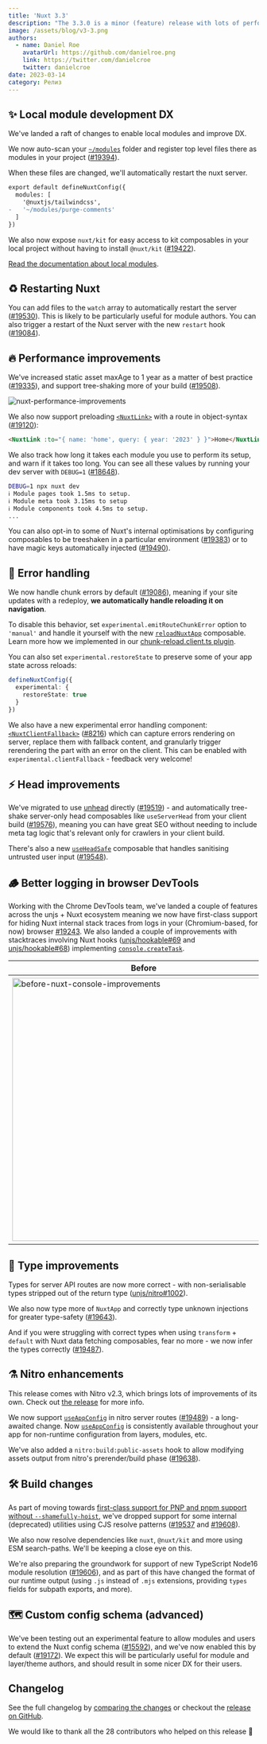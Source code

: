 ```yaml
---
title: 'Nuxt 3.3'
description: "The 3.3.0 is a minor (feature) release with lots of performance and DX improvements, bug fixes and new features to play with."
image: /assets/blog/v3-3.png
authors:
  - name: Daniel Roe
    avatarUrl: https://github.com/danielroe.png
    link: https://twitter.com/danielcroe
    twitter: danielcroe
date: 2023-03-14
category: Релиз
---
```


## ✨ Local module development DX

We've landed a raft of changes to enable local modules and improve DX.

We now auto-scan your [`~/modules`](/docs/guide/directory-structure/modules) folder and register top level files there as modules in your project ([#19394](https://github.com/nuxt/nuxt/pull/19394)).

When these files are changed, we'll automatically restart the nuxt server.

```diff
export default defineNuxtConfig({
  modules: [
    '@nuxtjs/tailwindcss',
-   '~/modules/purge-comments'
  ]
})
```

We also now expose `nuxt/kit` for easy access to kit composables in your local project without having to install `@nuxt/kit` ([#19422](https://github.com/nuxt/nuxt/pull/19422)).

[Read the documentation about local modules](/docs/guide/directory-structure/modules).

## ♻️ Restarting Nuxt

You can add files to the `watch` array to automatically restart the server ([#19530](https://github.com/nuxt/nuxt/pull/19530)). This is likely to be particularly useful for module authors. You can also trigger a restart of the Nuxt server with the new `restart` hook ([#19084](https://github.com/nuxt/nuxt/pull/19084)).

## 🔥 Performance improvements

We've increased static asset maxAge to 1 year as a matter of best practice ([#19335](https://github.com/nuxt/nuxt/pull/19335)), and support tree-shaking more of your build ([#19508](https://github.com/nuxt/nuxt/pull/19508)).

![nuxt-performance-improvements](https://user-images.githubusercontent.com/28706372/224999169-6c047cca-9a5c-4637-8e4d-be6268964e08.png)

We also now support preloading [`<NuxtLink>`](/docs/api/components/nuxt-link) with a route in object-syntax ([#19120](https://github.com/nuxt/nuxt/pull/19120)):

```html
<NuxtLink :to="{ name: 'home', query: { year: '2023' } }">Home</NuxtLink>
```

We also track how long it takes each module you use to perform its setup, and warn if it takes too long. You can see all these values by running your dev server with `DEBUG=1` ([#18648](https://github.com/nuxt/nuxt/pull/18648)).

```sh
DEBUG=1 npx nuxt dev
ℹ Module pages took 1.5ms to setup.
ℹ Module meta took 3.15ms to setup
ℹ Module components took 4.5ms to setup.
...
```

You can also opt-in to some of Nuxt's internal optimisations by configuring composables to be treeshaken in a particular environment ([#19383](https://github.com/nuxt/nuxt/pull/19383)) or to have magic keys automatically injected ([#19490](https://github.com/nuxt/nuxt/pull/19490)).

## 🐛 Error handling

We now handle chunk errors by default ([#19086](https://github.com/nuxt/nuxt/pull/19086)), meaning if your site updates with a redeploy, **we automatically handle reloading it on navigation**.

To disable this behavior, set `experimental.emitRouteChunkError` option to `'manual'` and handle it yourself with the new [`reloadNuxtApp`](https://nuxt.com/docs/api/utils/reload-nuxt-app) composable. Learn more how we implemented in our [chunk-reload.client.ts plugin](https://github.com/nuxt/nuxt/blob/main/packages/nuxt/src/app/plugins/chunk-reload.client.ts).

You can also set `experimental.restoreState` to preserve some of your app state across reloads:

```ts [nuxt.config.ts]
defineNuxtConfig({
  experimental: {
    restoreState: true
  }
})
```

We also have a new experimental error handling component: [`<NuxtClientFallback>`](/docs/api/components/nuxt-client-fallback) ([#8216](https://github.com/nuxt/framework/pull/8216)) which can capture errors rendering on server, replace them with fallback content, and granularly trigger rerendering the part with an error on the client. This can be enabled with `experimental.clientFallback` - feedback very welcome!

## ⚡️ Head improvements

We've migrated to use [unhead](https://github.com/unjs/unhead) directly ([#19519](https://github.com/nuxt/nuxt/pull/19519)) - and automatically tree-shake server-only head composables like `useServerHead` from your client build ([#19576](https://github.com/nuxt/nuxt/pull/19576)), meaning you can have great SEO without needing to include meta tag logic that's relevant only for crawlers in your client build.

There's also a new [`useHeadSafe`](/docs/api/composables/use-head-safe) composable that handles sanitising untrusted user input ([#19548](https://github.com/nuxt/nuxt/pull/19548)).

## 🪵 Better logging in browser DevTools

Working with the Chrome DevTools team, we've landed a couple of features across the unjs + Nuxt ecosystem meaning we now have first-class support for hiding Nuxt internal stack traces from logs in your (Chromium-based, for now) browser [#19243](https://github.com/nuxt/nuxt/pull/19243). We also landed a couple of improvements with stacktraces involving Nuxt hooks ([unjs/hookable#69](https://github.com/unjs/hookable/pull/69) and [unjs/hookable#68](https://github.com/unjs/hookable/pull/68)) implementing [`console.createTask`](https://developer.chrome.com/blog/devtools-modern-web-debugging/#linked-stack-traces).

| Before | After |
| - | - |
| <img width="529" alt="before-nuxt-console-improvements" src="https://user-images.githubusercontent.com/28706372/220933126-56d9a0e5-e846-4958-a40a-e528a48bcb32.png"> | <img width="534" alt="after-nuxt-console-improvements" src="https://user-images.githubusercontent.com/28706372/220932932-932f193b-59a6-4385-8796-a62dcfd59c20.png"> |


## 💪 Type improvements

Types for server API routes are now more correct - with non-serialisable types stripped out of the return type ([unjs/nitro#1002](https://github.com/unjs/nitro/pull/1002)).

We also now type more of `NuxtApp` and correctly type unknown injections for greater type-safety ([#19643](https://github.com/nuxt/nuxt/pull/19643)).

And if you were struggling with correct types when using `transform` + `default` with Nuxt data fetching composables, fear no more - we now infer the types correctly ([#19487](https://github.com/nuxt/nuxt/pull/19487)).

## ⚗️ Nitro enhancements

This release comes with Nitro v2.3, which brings lots of improvements of its own. Check out [the release](https://github.com/unjs/nitro/releases/tag/v2.3.0) for more info.

We now support [`useAppConfig`](/docs/api/composables/use-app-config) in nitro server routes ([#19489](https://github.com/nuxt/nuxt/pull/19489)) - a long-awaited change. Now [`useAppConfig`](/docs/api/composables/use-app-config) is consistently available throughout your app for non-runtime configuration from layers, modules, etc.

We've also added a `nitro:build:public-assets` hook to allow modifying assets output from nitro's prerender/build phase ([#19638](https://github.com/nuxt/nuxt/pull/19638)).

## 🛠️ Build changes

As part of moving towards [first-class support for PNP and pnpm support without `--shamefully-hoist`](https://github.com/nuxt/nuxt/issues/14146), we've dropped support for some internal (deprecated) utilities using CJS resolve patterns ([#19537](https://github.com/nuxt/nuxt/pull/19537) and [#19608](https://github.com/nuxt/nuxt/pull/19608)).

We also now resolve dependencies like `nuxt`, `@nuxt/kit` and more using ESM search-paths. We'll be keeping a close eye on this.

We're also preparing the groundwork for support of new TypeScript Node16 module resolution ([#19606](https://github.com/nuxt/nuxt/issues/19606)), and as part of this have changed the format of our runtime output (using `.js` instead of `.mjs` extensions, providing `types` fields for subpath exports, and more).

## 🗺️ Custom config schema (advanced)

We've been testing out an experimental feature to allow modules and users to extend the Nuxt config schema ([#15592](https://github.com/nuxt/nuxt/issues/15592)), and we've now enabled this by default ([#19172](https://github.com/nuxt/nuxt/pull/19172)). We expect this will be particularly useful for module and layer/theme authors, and should result in some nicer DX for their users.

## Changelog

See the full changelog by [comparing the changes](https://github.com/nuxt/nuxt/compare/v3.2.3...v3.3.0) or checkout the [release on GitHub](https://github.com/nuxt/nuxt/releases/tag/v3.3.0).

We would like to thank all the 28 contributors who helped on this release 💚
